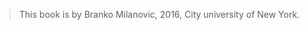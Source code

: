 > This book is by Branko Milanovic, 2016,  City university of New York.
>
>
<!--stackedit_data:
eyJoaXN0b3J5IjpbLTEyODM5MzY3MjcsMjgzOTI4ODI0XX0=
-->